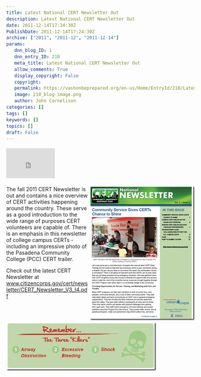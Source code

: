 ```yaml
---
title: Latest National CERT Newsletter Out
description: Latest National CERT Newsletter Out
date: 2011-12-14T17:24:30Z
PublishDate: 2011-12-14T17:24:30Z
archive: ["2011", "2011-12", "2011-12-14"]
params:
   dnn_blog_ID: 1
   dnn_entry_ID: 210
   meta_title: Latest National CERT Newsletter Out
   allow_comments: True
   display_copyright: False
   copyright: 
   permalink: https://vashonbeprepared.org/en-us/Home/EntryId/210/Latest-National-CERT-Newsletter-Out
   image: 210_blog-image.png
   author: John Cornelison
categories: []
tags: []
keywords: []
topics: []
draft: False
---
```


<div class="wlWriterHeaderFooter" style="float:none; margin:0px; padding:4px 0px 4px 0px;"><iframe src="http://www.facebook.com/widgets/like.php?href=http://vashoneoc.org/Blogs/VashonPreparedness/tabid/164/EntryId/210/Latest-National-CERT-Newsletter-Out.aspx" scrolling="no" frameborder="0" style="border:none; width:130px; height:80px"></iframe></div><p><a href="/images/dnnBlog/1/210/Windows-Live-Writer-Latest-National-CERT-Newsletter-Out_7F4C-image_2.png"><img style="background-image: none; border-right-width: 0px; margin: 0px 0px 0px 5px; padding-left: 0px; padding-right: 0px; display: inline; float: right; border-top-width: 0px; border-bottom-width: 0px; border-left-width: 0px; padding-top: 0px" title="image" border="0" alt="image" align="right" src="/images/dnnBlog/1/210/Windows-Live-Writer-Latest-National-CERT-Newsletter-Out_7F4C-image_thumb.png" width="281" height="360" /></a>The fall 2011 CERT Newsletter is out and contains a nice overview of CERT activities happening around the country. These serve as a good introduction to the wide range of purposes CERT volunteers are capable of. There is an emphasis in this newsletter of college campus CERTs - including an impressive photo of the Pasadena Community College (PCC) CERT trailer.</p>  <p><a href="/images/dnnBlog/1/210/Windows-Live-Writer-Latest-National-CERT-Newsletter-Out_7F4C-image_4.png"><img style="background-image: none; border-bottom: 0px; border-left: 0px; margin: 5px 5px 5px 0px; padding-left: 0px; padding-right: 0px; display: inline; float: left; border-top: 0px; border-right: 0px; padding-top: 0px" title="image" border="0" alt="image" align="left" src="/images/dnnBlog/1/210/Windows-Live-Writer-Latest-National-CERT-Newsletter-Out_7F4C-image_thumb_1.png" width="401" height="130" /></a>Check out the latest CERT Newsletter at <a title="http://www.citizencorps.gov/cert/newsletter/CERT_Newsletter_V3_I4.pdf" href="http://www.citizencorps.gov/cert/newsletter/CERT_Newsletter_V3_I4.pdf">www.citizencorps.gov/cert/newsletter/CERT_Newsletter_V3_I4.pdf</a></p>
